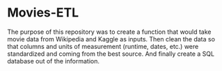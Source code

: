 # Movies-ETL

The purpose of this repository was to create a function that would 
take movie data from Wikipedia and Kaggle as inputs. Then clean the 
data so that columns and units of measurement (runtime, dates, etc.) were 
standardized and coming from the best source. And finally create a SQL
database out of the information.
